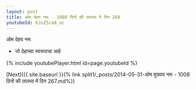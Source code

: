 ```yaml
---
layout: post
title: ओम देहय नमः - 1008 दिनों की तपस्या में दिन 268
youtubeId: 6JuZ5ca8_oc
---
```

 
 
 ओम देहय नमः  
 
 -  जो देहाच्या स्वरूपाचा आहे 
 
  
 
  
 
 
 
 
 
 


{% include youtubePlayer.html id=page.youtubeId %}
 
[Next]({{ site.baseurl }}{% link  split1/_posts/2014-05-31-ओम मुख्यय नमः - 1008 दिनों की तपस्या में दिन 267.md%})
 
